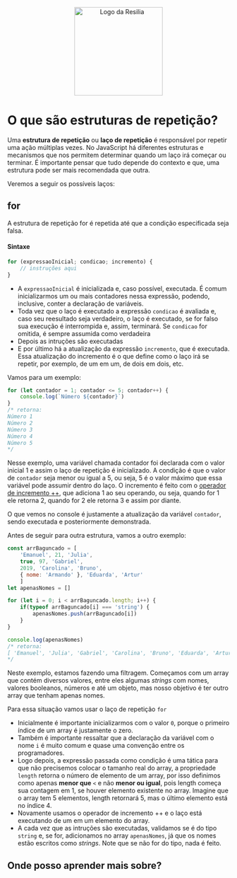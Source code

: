 <!-- VARIAVEIS -->
[increment-operator-mdn]: https://developer.mozilla.org/en-US/docs/Web/JavaScript/Reference/Operators/Increment
<!-- FIM DAS VARIAVEIS -->

<p align="center">
    <img src="./assets/images/resilia_logo.png" alt="Logo da Resilia" width="200px">
</p>

# O que são estruturas de repetição?
Uma **estrutura de repetição** ou **laço de repetição** é responsável por repetir uma ação múltiplas vezes. No JavaScript há diferentes estruturas e mecanismos que nos permitem determinar quando um laço irá começar ou terminar. É importante pensar que tudo depende do contexto e que, uma estrutura pode ser mais recomendada que outra.

Veremos a seguir os possíveis laços:

## for
A estrutura de repetição for é repetida até que a condição especificada seja falsa.

#### Sintaxe
```javascript
for (expressaoInicial; condicao; incremento) {
    // instruções aqui
}
```

- A `expressaoInicial` é inicializada e, caso possível, executada. É comum inicializarmos um ou mais contadores nessa expressão, podendo, inclusive, conter a declaração de variáveis.
- Toda vez que o laço é executado a expressão `condicao` é avaliada e, caso seu reesultado seja verdadeiro, o laço é executado, se for falso sua execução é interrompida e, assim, terminará. Se `condicao` for omitida, é sempre assumida como verdadeira
- Depois as intruções são executadas
- E por último há a atualização da expressão `incremento`, que é executada. Essa atualização do incremento é o que define como o laço irá se repetir, por exemplo, de um em um, de dois em dois, etc.

Vamos para um exemplo:
```javascript
for (let contador = 1; contador <= 5; contador++) {
    console.log(`Número ${contador}`)
}
/* retorna:
Número 1
Número 2
Número 3
Número 4
Número 5
*/
```
Nesse exemplo, uma variável chamada contador foi declarada com o valor inicial 1 e assim o laço de repetição é inicializado. A condição é que o valor de `contador` seja menor ou igual a 5, ou seja, 5 é o valor máximo que essa variável pode assumir dentro do laço. O incremento é feito com o [operador de incremento ++][increment-operator-mdn], que adiciona 1 ao seu operando, ou seja, quando for 1 ele retorna 2, quando for 2 ele retorna 3 e assim por diante.

O que vemos no console é justamente a atualização da variável `contador`, sendo executada e posteriormente demonstrada.

Antes de seguir para outra estrutura, vamos a outro exemplo:
```javascript
const arrBaguncado = [
    'Emanuel', 21, 'Julia',
    true, 97, 'Gabriel',
    2019, 'Carolina', 'Bruno',
    { nome: 'Armando' }, 'Eduarda', 'Artur'
    ]
let apenasNomes = []

for (let i = 0; i < arrBaguncado.length; i++) {
    if(typeof arrBaguncado[i] === 'string') {
        apenasNomes.push(arrBaguncado[i])
    }
}

console.log(apenasNomes)
/* retorna:
[ 'Emanuel', 'Julia', 'Gabriel', 'Carolina', 'Bruno', 'Eduarda', 'Artur' ]
*/
```
Neste exemplo, estamos fazendo uma filtragem. Começamos com um array que contém diversos valores, entre eles algumas *strings* com nomes, valores booleanos, números e até um objeto, mas nosso objetivo é ter outro array que tenham apenas nomes.

Para essa situação vamos usar o laço de repetição `for`
- Inicialmente é importante inicializarmos com o valor `0`, porque o primeiro índice de um array é justamente o zero. 
- Também é importante ressaltar que a declaração da variável com o nome `i` é muito comum e quase uma convenção entre os programadores.
- Logo depois, a expressão passada como condição é uma tática para que não precisemos colocar o tamanho real do array, a propriedade `length` retorna o número de elemento de um array, por isso definimos como apenas **menor que** `<` e não **menor ou igual**, pois length começa sua contagem em 1, se houver elemento existente no array. Imagine que o array tem 5 elementos, length retornará 5, mas o último elemento está no índice 4.
- Novamente usamos o operador de incremento ++ e o laço está executando de um em um elemento do array.
- A cada vez que as intruções são executadas, validamos se é do tipo `string` e, se for, adicionamos no array `apenasNomes`, já que os nomes estão escritos como *strings*. Note que se não for do tipo, nada é feito.

## Onde posso aprender mais sobre?